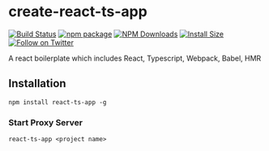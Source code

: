 # create-react-ts-app

[![Build Status](https://travis-ci.org/mbrn/react-ts-app.svg?branch=master)](https://travis-ci.org/mbrn/react-ts-app)
[![npm package](https://img.shields.io/npm/v/react-ts-app/latest.svg)](https://www.npmjs.com/package/react-ts-app)
[![NPM Downloads](https://img.shields.io/npm/dm/react-ts-app.svg?style=flat)](https://npmcharts.com/compare/react-ts-app?minimal=true)
[![Install Size](https://packagephobia.now.sh/badge?p=react-ts-app)](https://packagephobia.now.sh/result?p=react-ts-app)
[![Follow on Twitter](https://img.shields.io/twitter/follow/baranmehmet.svg?label=follow+baranmehmet)](https://twitter.com/baranmehmet)

A react boilerplate which includes React, Typescript, Webpack, Babel, HMR

## Installation
    npm install react-ts-app -g

### Start Proxy Server
    react-ts-app <project name>

